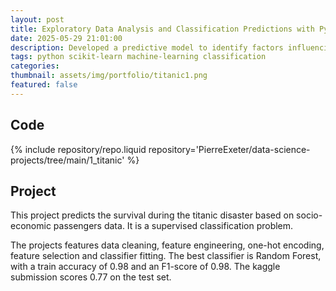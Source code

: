 ```yaml
---
layout: post
title: Exploratory Data Analysis and Classification Predictions with Python
date: 2025-05-29 21:01:00
description: Developed a predictive model to identify factors influencing survival during the Titanic disaster. This project involved a complete machine learning workflow, from data cleaning and feature engineering to fitting a classifier.
tags: python scikit-learn machine-learning classification
categories:
thumbnail: assets/img/portfolio/titanic1.png
featured: false
---
```



## Code

{% include repository/repo.liquid repository='PierreExeter/data-science-projects/tree/main/1_titanic' %}


## Project

This project predicts the survival during the titanic disaster based on socio-economic passengers data. It is a supervised classification problem.

The projects features data cleaning, feature engineering, one-hot encoding, feature selection and classifier fitting. The best classifier is Random Forest, with a train accuracy of 0.98 and an F1-score of 0.98. The kaggle submission scores 0.77 on the test set.
